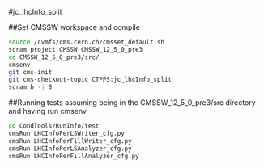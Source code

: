 #jc_lhcInfo_split

##Set CMSSW workspace and compile

```bash
source /cvmfs/cms.cern.ch/cmsset_default.sh
scram project CMSSW CMSSW_12_5_0_pre3
cd CMSSW_12_5_0_pre3/src/
cmsenv
git cms-init
git cms-checkout-topic CTPPS:jc_lhcInfo_split
scram b -j 8
```

##Running tests
assuming being in the CMSSW_12_5_0_pre3/src directory and having run cmsenv 

```bash
cd CondTools/RunInfo/test
cmsRun LHCInfoPerLSWriter_cfg.py 
cmsRun LHCInfoPerFillWriter_cfg.py 
cmsRun LHCInfoPerLSAnalyzer_cfg.py 
cmsRun LHCInfoPerFillAnalyzer_cfg.py 
```